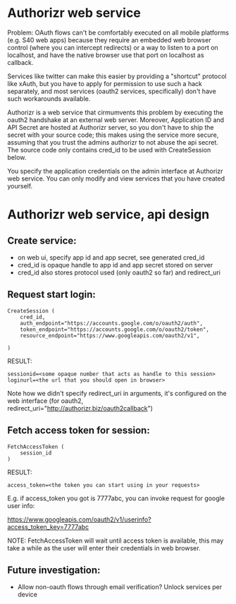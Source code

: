 # Authorizr web service

Problem: OAuth flows can't be comfortably executed on all 
mobile platforms (e.g. S40 web apps) because they require
an embedded web browser control (where you can intercept redirects) 
or a way to listen to a port on localhost, and have the native
browser use that port on localhost as callback.

Services like twitter can make this easier by providing a "shortcut" 
protocol like xAuth, but you have to apply for permission to use such a 
hack separately, and most services (oauth2 services, specifically) 
don't have such workarounds available.

Authorizr is a web service that cirmumvents this problem by 
executing the oauth2 handshake at an external web server. Moreover, 
Application ID and API Secret are hosted at Authorizr server,
so you don't have to ship the secret with your source code; this
makes using the service more secure, assuming that you trust the admins 
authorizr to not abuse the api secret. The source code only contains cred_id 
to be used with CreateSession below. 

You specify the application credentials on the admin interface 
at Authorizr web service. You can only modify and view services that you
have created yourself.

# Authorizr web service, api design

## Create service:
 - on web ui, specify app id and app secret, see generated cred_id
 - cred_id is opaque handle to app id and app secret stored on server
 - cred_id also stores protocol used (only oauth2 so far) and redirect_uri

## Request start login:

```
CreateSession (
	cred_id,	 
	auth_endpoint="https://accounts.google.com/o/oauth2/auth",	
    token_endpoint="https://accounts.google.com/o/oauth2/token",
    resource_endpoint="https://www.googleapis.com/oauth2/v1",
    
)
```

RESULT:

```
sessionid=<some opaque number that acts as handle to this session>
loginurl=<the url that you should open in browser>
```

Note how we didn't specify redirect_uri in arguments, it's configured on 
the web interface (for oauth2, 
redirect_uri="http://authorizr.biz/oauth2callback") 

## Fetch access token for session:

```
FetchAccessToken (
	session_id
)
```

RESULT:

```
access_token=<the token you can start using in your requests>
```

E.g. if access_token you got is 7777abc, you can invoke request 
for google user info:

https://www.googleapis.com/oauth2/v1/userinfo?access_token_key=7777abc

NOTE: FetchAccessToken will wait until access token is available, this 
may take a while as the user will enter their credentials in web browser.

## Future investigation:

- Allow non-oauth flows through email verification? Unlock services per device








